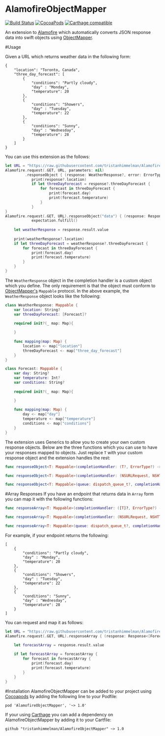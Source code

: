 AlamofireObjectMapper
============
[![Build Status](https://travis-ci.org/tristanhimmelman/AlamofireObjectMapper.svg?branch=master)](https://travis-ci.org/tristanhimmelman/AlamofireObjectMapper)
[![CocoaPods](https://img.shields.io/cocoapods/v/AlamofireObjectMapper.svg)](https://github.com/tristanhimmelman/AlamofireObjectMapper)
[![Carthage compatible](https://img.shields.io/badge/Carthage-compatible-4BC51D.svg?style=flat)](https://github.com/Carthage/Carthage)


An extension to [Alamofire](https://github.com/Alamofire/Alamofire) which automatically converts JSON response data into swift objects using [ObjectMapper](https://github.com/Hearst-DD/ObjectMapper/). 

#Usage

Given a URL which returns weather data in the following form:
```
{
    "location": "Toronto, Canada",    
    "three_day_forecast": [
        { 
            "conditions": "Partly cloudy",
            "day" : "Monday",
            "temperature": 20 
        },
        { 
            "conditions": "Showers",
            "day" : "Tuesday",
            "temperature": 22 
        },
        { 
            "conditions": "Sunny",
            "day" : "Wednesday",
            "temperature": 28 
        }
    ]
}
```

You can use this extension as the follows:
```swift
let URL = "https://raw.githubusercontent.com/tristanhimmelman/AlamofireObjectMapper/d8bb95982be8a11a2308e779bb9a9707ebe42ede/sample_json"
Alamofire.request(.GET, URL, parameters: nil)
         .responseObject { (response: WeatherResponse?, error: ErrorType?) in
            print(response?.location)
            if let threeDayForecast = response?.threeDayForecast {
                for forecast in threeDayForecast {
                    print(forecast.day)
                    print(forecast.temperature)           
                }
            }
}
Alamofire.request(.GET, URL).responseObject("data") { (response: Response<WeatherResponse, NSError>) in
            expectation.fulfill()
            
    let weatherResponse = response.result.value
    
    print(weatherResponse?.location)
    if let threeDayForecast = weatherResponse?.threeDayForecast {
        for forecast in threeDayForecast {
            print(forecast.day)
            print(forecast.temperature)           
        }
    }
}
```

The `WeatherResponse` object in the completion handler is a custom object which you define. The only requirement is that the object must conform to [ObjectMapper's](https://github.com/Hearst-DD/ObjectMapper/) `Mappable` protocol. In the above example, the `WeatherResponse` object looks like the following:

```swift
class WeatherResponse: Mappable {
    var location: String?
    var threeDayForecast: [Forecast]?
    
	required init?(_ map: Map){

	}
    
    func mapping(map: Map) {
        location <- map["location"]
        threeDayForecast <- map["three_day_forecast"]
    }
}

class Forecast: Mappable {
    var day: String?
    var temperature: Int?
    var conditions: String?
    
	required init?(_ map: Map){

	}
    
    func mapping(map: Map) {
        day <- map["day"]
        temperature <- map["temperature"]
        conditions <- map["conditions"]
    }
}
```

The extension uses Generics to allow you to create your own custom response objects. Below are the three functions which you can use to have your responses mapped to objects. Just replace `T` with your custom response object and the extension handles the rest: 

```swift
func responseObject<T: Mappable>(completionHandler: (T?, ErrorType?) -> Void) -> Self
```

```swift
func responseObject<T: Mappable>(completionHandler: (NSURLRequest, NSHTTPURLResponse?, T?, AnyObject?, ErrorType?) -> Void) -> Self
```

```swift
func responseObject<T: Mappable>(queue: dispatch_queue_t?, completionHandler: (NSURLRequest, NSHTTPURLResponse?, T?, AnyObject?, ErrorType?) -> Void) -> Self
```
#Array Responses
If you have an endpoint that returns data in `Array` form you can map it with the following functions:
```swift
func responseArray<T: Mappable>(completionHandler: ([T]?, ErrorType?) -> Void) -> Self
```

```swift
func responseArray<T: Mappable>(completionHandler: (NSURLRequest, NSHTTPURLResponse?, [T]?, AnyObject?, ErrorType?) -> Void) -> Self
```

```swift
func responseArray<T: Mappable>(queue: dispatch_queue_t?, completionHandler: (NSURLRequest, NSHTTPURLResponse?, [T]?, AnyObject?, ErrorType?) -> Void) -> Self
```
For example, if your endpoint returns the following:
```
[
    { 
        "conditions": "Partly cloudy",
        "day" : "Monday",
        "temperature": 20 
    },
    { 
        "conditions": "Showers",
        "day" : "Tuesday",
        "temperature": 22 
    },
    { 
        "conditions": "Sunny",
        "day" : "Wednesday",
        "temperature": 28 
    }
]
```
You can request and map it as follows:
```swift
let URL = "https://raw.githubusercontent.com/tristanhimmelman/AlamofireObjectMapper/f583be1121dbc5e9b0381b3017718a70c31054f7/sample_array_json"
Alamofire.request(.GET, URL).responseArray { (response: Response<[Forecast], NSError>) in

    let forecastArray = response.result.value
    
    if let forecastArray = forecastArray {
        for forecast in forecastArray {
            print(forecast.day)
            print(forecast.temperature)           
        }
    }
}

```

#Installation
AlamofireObjectMapper can be added to your project using [Cocoapods](https://cocoapods.org/) by adding the following line to your Podfile:
```
pod 'AlamofireObjectMapper', '~> 1.0'
```

If your using [Carthage](https://github.com/Carthage/Carthage) you can add a dependency on AlamofireObjectMapper by adding it to your Cartfile:
```
github "tristanhimmelman/AlamofireObjectMapper" ~> 1.0
```

